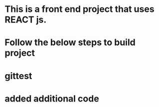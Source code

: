 # This is a front end project that uses REACT js.
# Follow the below steps to build project
# gittest
# added additional code
